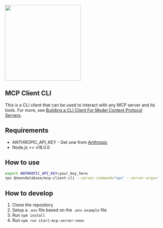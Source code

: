 <img width="250px" src="https://neon.tech/brand/neon-logo-dark-color.svg" />

## MCP Client CLI

This is a CLI client that can be used to interact with any MCP server and its tools. For more, see [Building a CLI Client For Model Context Protocol Servers](https://neon.tech/blog/building-a-cli-client-for-model-context-protocol-servers).

## Requirements

- ANTHROPIC_API_KEY - Get one from [Anthropic](https://console.anthropic.com/)
- Node.js >= v18.0.0

## How to use

```bash
export ANTHROPIC_API_KEY=your_key_here
npx @neondatabase/mcp-client-cli --server-command="npx" --server-args="-y @neondatabase/mcp-server-neon start <neon-api-key>"
```

## How to develop

1. Clone the repository
2. Setup a `.env` file based on the `.env.example` file
3. Run `npm install`
4. Run `npm run start:mcp-server-neon`
